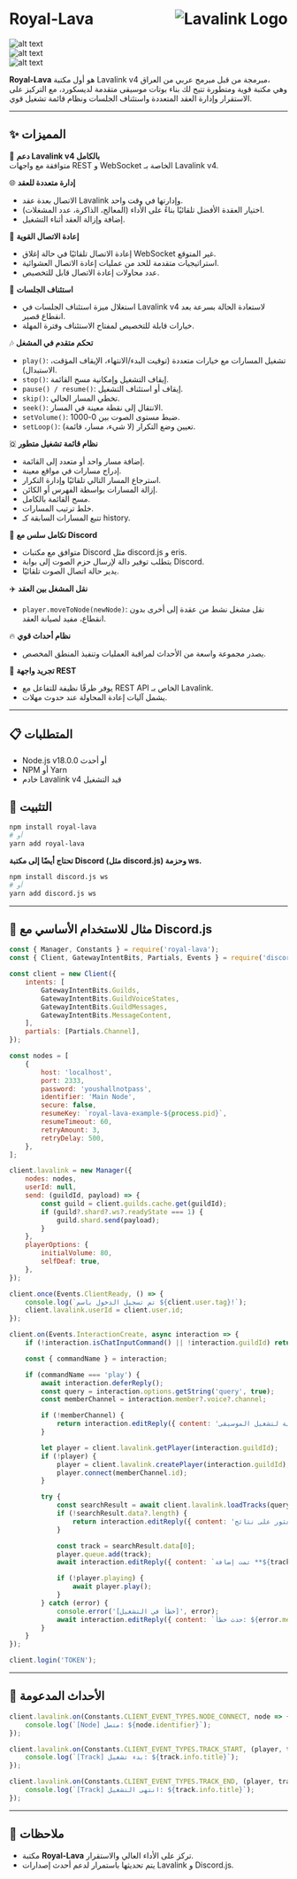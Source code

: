 
# Royal-Lava <img src="https://cdn.discordapp.com/avatars/1348283470371094619/6fa8ec5e19ce5fbcc65b690a3a42e24d.webp?size=40" align="right" alt="Lavalink Logo"/>

![alt text](https://img.shields.io/npm/v/royal-lava?style=for-the-badge&logo=npm)  
![alt text](https://img.shields.io/npm/dt/royal-lava?style=for-the-badge&logo=npm)  
![alt text](https://cdn.discordapp.com/avatars/1348283470371094619/6fa8ec5e19ce5fbcc65b690a3a42e24d.webp?size=4096)  

**Royal-Lava** هو أول مكتبة Lavalink v4 مبرمجة من قبل مبرمج عربي من العراق،  
وهي مكتبة قوية ومتطورة تتيح لك بناء بوتات موسيقى متقدمة لديسكورد، مع التركيز على الاستقرار وإدارة العقد المتعددة واستئناف الجلسات ونظام قائمة تشغيل قوي.

---

## ✨ المميزات  

🚀 **دعم Lavalink v4 بالكامل**  
متوافقة مع واجهات REST و WebSocket الخاصة بـ Lavalink v4.

🌐 **إدارة متعددة للعقد**  
- الاتصال بعدة عقد Lavalink وإدارتها في وقت واحد.  
- اختيار العقدة الأفضل تلقائيًا بناءً على الأداء (المعالج، الذاكرة، عدد المشغلات).  
- إضافة وإزالة العقد أثناء التشغيل.  

🔁 **إعادة الاتصال القوية**  
- إعادة الاتصال تلقائيًا في حالة إغلاق WebSocket غير المتوقع.  
- استراتيجيات متقدمة للحد من عمليات إعادة الاتصال العشوائية.  
- عدد محاولات إعادة الاتصال قابل للتخصيص.  

🔄 **استئناف الجلسات**  
- استغلال ميزة استئناف الجلسات في Lavalink v4 لاستعادة الحالة بسرعة بعد انقطاع قصير.  
- خيارات قابلة للتخصيص لمفتاح الاستئناف وفترة المهلة.  

🎶 **تحكم متقدم في المشغل**  
- `play()`: تشغيل المسارات مع خيارات متعددة (توقيت البدء/الانتهاء، الإيقاف المؤقت، الاستبدال).  
- `stop()`: إيقاف التشغيل وإمكانية مسح القائمة.  
- `pause() / resume()`: إيقاف أو استئناف التشغيل.  
- `skip()`: تخطي المسار الحالي.  
- `seek()`: الانتقال إلى نقطة معينة في المسار.  
- `setVolume()`: ضبط مستوى الصوت بين 0-1000.  
- `setLoop()`: تعيين وضع التكرار (لا شيء، مسار، قائمة).  

🇶 **نظام قائمة تشغيل متطور**  
- إضافة مسار واحد أو متعدد إلى القائمة.  
- إدراج مسارات في مواقع معينة.  
- استرجاع المسار التالي تلقائيًا وإدارة التكرار.  
- إزالة المسارات بواسطة الفهرس أو الكائن.  
- مسح القائمة بالكامل.  
- خلط ترتيب المسارات.  
- تتبع المسارات السابقة كـ history.  

🔗 **تكامل سلس مع Discord**  
- متوافق مع مكتبات Discord مثل discord.js و eris.  
- يتطلب توفير دالة لإرسال حزم الصوت إلى بوابة Discord.  
- يدير حالة اتصال الصوت تلقائيًا.  

✈️ **نقل المشغل بين العقد**  
- `player.moveToNode(newNode)`: نقل مشغل نشط من عقدة إلى أخرى بدون انقطاع، مفيد لصيانة العقد.  

🔥 **نظام أحداث قوي**  
- يصدر مجموعة واسعة من الأحداث لمراقبة العمليات وتنفيذ المنطق المخصص.  

📡 **تجريد واجهة REST**  
- يوفر طرقًا نظيفة للتفاعل مع REST API الخاص بـ Lavalink.  
- يشمل آليات إعادة المحاولة عند حدوث مهلات.  

---

## 📋 المتطلبات  
- Node.js v18.0.0 أو أحدث  
- NPM أو Yarn  
- خادم Lavalink v4 قيد التشغيل  

## 🔧 التثبيت  

```bash
npm install royal-lava
# أو
yarn add royal-lava
```

**تحتاج أيضًا إلى مكتبة Discord (مثل discord.js) وحزمة ws.**  

```bash
npm install discord.js ws
# أو
yarn add discord.js ws
```

---

## 🚀 مثال للاستخدام الأساسي مع Discord.js  

```js
const { Manager, Constants } = require('royal-lava');
const { Client, GatewayIntentBits, Partials, Events } = require('discord.js'); 

const client = new Client({
    intents: [
        GatewayIntentBits.Guilds,
        GatewayIntentBits.GuildVoiceStates,
        GatewayIntentBits.GuildMessages,
        GatewayIntentBits.MessageContent,
    ],
    partials: [Partials.Channel],
});

const nodes = [
    {
        host: 'localhost',
        port: 2333,
        password: 'youshallnotpass',
        identifier: 'Main Node',
        secure: false,
        resumeKey: `royal-lava-example-${process.pid}`,
        resumeTimeout: 60,
        retryAmount: 3,
        retryDelay: 500,
    },
];

client.lavalink = new Manager({
    nodes: nodes,
    userId: null,
    send: (guildId, payload) => {
        const guild = client.guilds.cache.get(guildId);
        if (guild?.shard?.ws?.readyState === 1) {
            guild.shard.send(payload);
        }
    },
    playerOptions: {
        initialVolume: 80,
        selfDeaf: true,
    },
});

client.once(Events.ClientReady, () => {
    console.log(`تم تسجيل الدخول باسم ${client.user.tag}!`);
    client.lavalink.userId = client.user.id;
});

client.on(Events.InteractionCreate, async interaction => {
    if (!interaction.isChatInputCommand() || !interaction.guildId) return;

    const { commandName } = interaction;

    if (commandName === 'play') {
        await interaction.deferReply();
        const query = interaction.options.getString('query', true);
        const memberChannel = interaction.member?.voice?.channel;

        if (!memberChannel) {
            return interaction.editReply({ content: 'يجب أن تكون في قناة صوتية لتشغيل الموسيقى!' });
        }

        let player = client.lavalink.getPlayer(interaction.guildId);
        if (!player) {
            player = client.lavalink.createPlayer(interaction.guildId);
            player.connect(memberChannel.id);
        }

        try {
            const searchResult = await client.lavalink.loadTracks(query);
            if (!searchResult.data?.length) {
                return interaction.editReply({ content: 'لم يتم العثور على نتائج.' });
            }

            const track = searchResult.data[0];
            player.queue.add(track);
            await interaction.editReply({ content: `تمت إضافة **${track.info.title}** إلى القائمة.` });

            if (!player.playing) {
                await player.play();
            }
        } catch (error) {
            console.error('[خطأ في التشغيل]', error);
            await interaction.editReply({ content: `حدث خطأ: ${error.message}` });
        }
    }
});

client.login('TOKEN');
```

---

## 🎉 الأحداث المدعومة  

```js
client.lavalink.on(Constants.CLIENT_EVENT_TYPES.NODE_CONNECT, node => {
    console.log(`[Node] متصل: ${node.identifier}`);
});

client.lavalink.on(Constants.CLIENT_EVENT_TYPES.TRACK_START, (player, track) => {
    console.log(`[Track] بدء تشغيل: ${track.info.title}`);
});

client.lavalink.on(Constants.CLIENT_EVENT_TYPES.TRACK_END, (player, track, payload) => {
    console.log(`[Track] انتهى التشغيل: ${track.info.title}`);
});
```

---

## 📝 ملاحظات  
- مكتبة **Royal-Lava** تركز على الأداء العالي والاستقرار.  
- يتم تحديثها باستمرار لدعم أحدث إصدارات Lavalink و Discord.js.  
